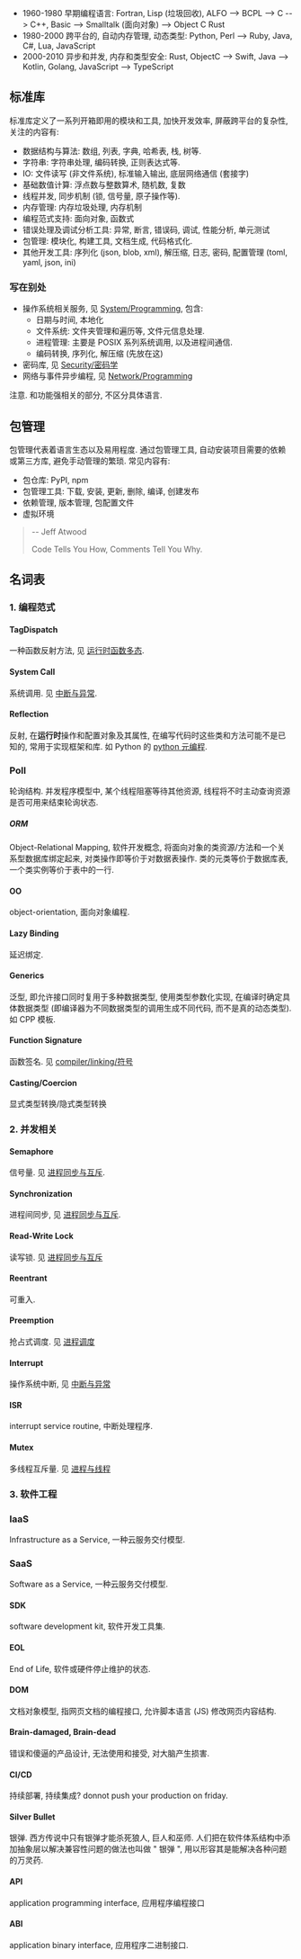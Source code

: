 - 1960-1980 早期编程语言: Fortran, Lisp (垃圾回收), ALFO --> BCPL --> C --> C++, Basic --> Smalltalk (面向对象) --> Object C Rust
- 1980-2000 跨平台的, 自动内存管理, 动态类型: Python, Perl --> Ruby, Java, C#, Lua, JavaScript 
- 2000-2010 异步和并发, 内存和类型安全: Rust, ObjectC --> Swift, Java --> Kotlin, Golang, JavaScript --> TypeScript 


## 标准库

标准库定义了一系列开箱即用的模块和工具, 加快开发效率, 屏蔽跨平台的复杂性, 关注的内容有:

- 数据结构与算法: 数组, 列表, 字典, 哈希表, 栈, 树等.
- 字符串: 字符串处理, 编码转换, 正则表达式等.
- IO: 文件读写 (非文件系统), 标准输入输出, 底层网络通信 (套接字)
- 基础数值计算: 浮点数与整数算术, 随机数, 复数
- 线程并发, 同步机制 (锁, 信号量, 原子操作等). 
- 内存管理: 内存垃圾处理, 内存机制
- 编程范式支持: 面向对象, 函数式
- 错误处理及调试分析工具: 异常, 断言, 错误码, 调试, 性能分析, 单元测试
- 包管理: 模块化, 构建工具, 文档生成, 代码格式化.
- 其他开发工具: 序列化 (json, blob, xml), 解压缩, 日志, 密码, 配置管理 (toml, yaml, json, ini)

### 写在别处

- 操作系统相关服务, 见 [System/Programming](../System/Development/ReadMe.md), 包含:
	- 日期与时间, 本地化
	- 文件系统: 文件夹管理和遍历等, 文件元信息处理. 
	- 进程管理: 主要是 POSIX 系列系统调用, 以及进程间通信.
	- 编码转换, 序列化, 解压缩 (先放在这)
- 密码库, 见 [Security/密码学](../Security/密码学/README.md)
- 网络与事件异步编程, 见 [Network/Programming](../System/IPC%20&%20Network/ReadMe.md)

注意. 和功能强相关的部分, 不区分具体语言.

## 包管理

包管理代表着语言生态以及易用程度. 通过包管理工具, 自动安装项目需要的依赖或第三方库, 避免手动管理的繁琐. 常见内容有:

- 包仓库: PyPI, npm
- 包管理工具: 下载, 安装, 更新, 删除, 编译, 创建发布
- 依赖管理, 版本管理, 包配置文件
- 虚拟环境


> -- Jeff Atwood 
> 
> Code Tells You How, Comments Tell You Why.

## 名词表

### 1. 编程范式

#### TagDispatch

一种函数反射方法, 见 [运行时函数多态](Language/C++/面向对象/运行时函数多态.md#函数体).

#### System Call

系统调用. 见 [中断与异常](System/Process/中断与异常.md).

#### Reflection

反射, 在**运行时**操作和配置对象及其属性, 在编写代码时这些类和方法可能不是已知的, 常用于实现框架和库. 如 Python 的 [python 元编程](Language/Python/python%20元编程.md).

### Poll

轮询结构. 并发程序模型中, 某个线程阻塞等待其他资源, 线程将不时主动查询资源是否可用来结束轮询状态.

##### ORM

Object-Relational Mapping, 软件开发概念, 将面向对象的类资源/方法和一个关系型数据库绑定起来, 对类操作即等价于对数据表操作. 类的元类等价于数据库表, 一个类实例等价于表中的一行.

#### OO

object-orientation, 面向对象编程.

#### Lazy Binding

延迟绑定.

#### Generics

泛型, 即允许接口同时复用于多种数据类型, 使用类型参数化实现, 在编译时确定具体数据类型 (即编译器为不同数据类型的调用生成不同代码, 而不是真的动态类型). 如 CPP 模板.

#### Function Signature

函数签名. 见 [compiler/linking/符号](Compiler/链接过程/符号.md)

#### Casting/Coercion

显式类型转换/隐式类型转换

### 2. 并发相关

#### Semaphore

信号量. 见 [进程同步与互斥](System/Process/进程同步与互斥.md).

#### Synchronization

进程间同步, 见 [进程同步与互斥](System/Process/进程同步与互斥.md).

#### Read-Write Lock

读写锁. 见 [进程同步与互斥](System/Process/进程同步与互斥.md)

#### Reentrant

可重入.

#### Preemption

抢占式调度. 见 [进程调度](System/Process/进程调度.md)

#### Interrupt

操作系统中断, 见 [中断与异常](System/Process/中断与异常.md)

#### ISR

interrupt service routine, 中断处理程序.

#### Mutex

多线程互斥量. 见 [进程与线程](System/Process/进程与线程.md)

### 3. 软件工程

### IaaS

Infrastructure as a Service, 一种云服务交付模型.

### SaaS

Software as a Service, 一种云服务交付模型.

#### SDK

software development kit, 软件开发工具集.

#### EOL

End of Life, 软件或硬件停止维护的状态.

#### DOM

文档对象模型, 指网页文档的编程接口, 允许脚本语言 (JS) 修改网页内容结构.

#### Brain-damaged, Brain-dead

错误和傻逼的产品设计, 无法使用和接受, 对大脑产生损害.

#### CI/CD 

持续部署, 持续集成? donnot push your production on friday.

#### Silver Bullet

银弹. 西方传说中只有银弹才能杀死狼人, 巨人和巫师. 人们把在软件体系结构中添加抽象层以解决兼容性问题的做法也叫做 " 银弹 ", 用以形容其是能解决各种问题的万灵药.

#### API

application programming interface, 应用程序编程接口

#### ABI

application binary interface, 应用程序二进制接口.